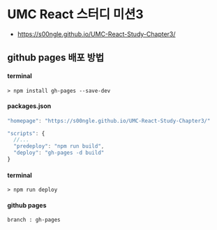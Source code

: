 # UMC React 스터디 미션3
- https://s00ngle.github.io/UMC-React-Study-Chapter3/


## github pages 배포 방법
#### terminal
```shell
> npm install gh-pages --save-dev
```

#### packages.json
```javascript
"homepage": "https://s00ngle.github.io/UMC-React-Study-Chapter3/"
```
```javascript
"scripts": {
  //...
  "predeploy": "npm run build",
  "deploy": "gh-pages -d build"
}
```

#### terminal
```shell
> npm run deploy
```

#### github pages
`branch : gh-pages`
